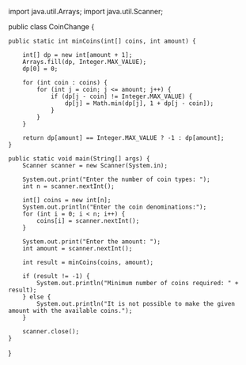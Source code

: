 import java.util.Arrays;
import java.util.Scanner;

public class CoinChange {

    public static int minCoins(int[] coins, int amount) {
        
        int[] dp = new int[amount + 1];
        Arrays.fill(dp, Integer.MAX_VALUE);
        dp[0] = 0; 

        for (int coin : coins) {
            for (int j = coin; j <= amount; j++) {
                if (dp[j - coin] != Integer.MAX_VALUE) {
                    dp[j] = Math.min(dp[j], 1 + dp[j - coin]);
                }
            }
        }

        return dp[amount] == Integer.MAX_VALUE ? -1 : dp[amount];
    }

    public static void main(String[] args) {
        Scanner scanner = new Scanner(System.in);
       
        System.out.print("Enter the number of coin types: ");
        int n = scanner.nextInt();

        int[] coins = new int[n];
        System.out.println("Enter the coin denominations:");
        for (int i = 0; i < n; i++) {
            coins[i] = scanner.nextInt();
        }
    
        System.out.print("Enter the amount: ");
        int amount = scanner.nextInt();
       
        int result = minCoins(coins, amount);

        if (result != -1) {
            System.out.println("Minimum number of coins required: " + result);
        } else {
            System.out.println("It is not possible to make the given amount with the available coins.");
        }

        scanner.close();
    }
}